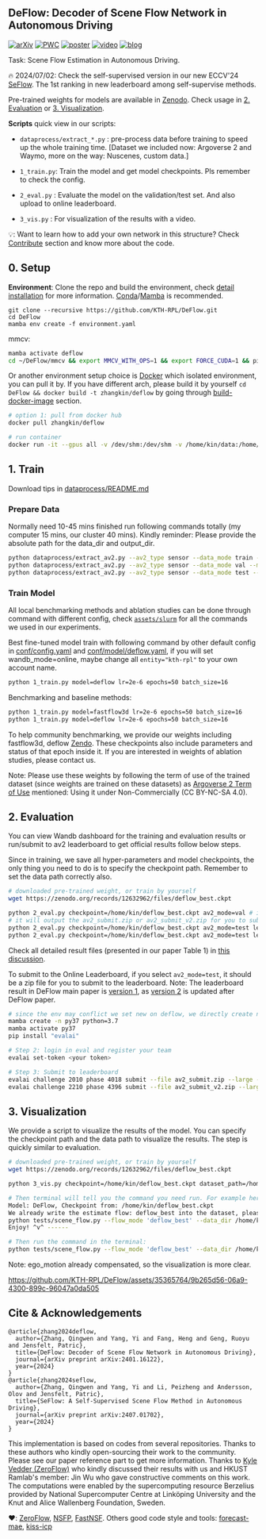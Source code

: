 DeFlow: Decoder of Scene Flow Network in Autonomous Driving
---

[![arXiv](https://img.shields.io/badge/arXiv-2401.16122-b31b1b?logo=arxiv&logoColor=white)](https://arxiv.org/abs/2401.16122) 
[![PWC](https://img.shields.io/endpoint.svg?url=https://paperswithcode.com/badge/deflow-decoder-of-scene-flow-network-in/scene-flow-estimation-on-argoverse-2)](https://paperswithcode.com/sota/scene-flow-estimation-on-argoverse-2?p=deflow-decoder-of-scene-flow-network-in) 
[![poster](https://img.shields.io/badge/ICRA24|Poster-6495ed?style=flat&logo=Shotcut&logoColor=wihte)](https://hkustconnect-my.sharepoint.com/:b:/g/personal/qzhangcb_connect_ust_hk/EXP_uXYmm_tItTWc8MafXHoB-1dVrMnvF1-lCzU1PXAvqQ?e=2FPfBS) 
[![video](https://img.shields.io/badge/video-YouTube-FF0000?logo=youtube&logoColor=white)](https://youtu.be/bZ4uUv0nDa0)
[![blog](https://img.shields.io/badge/Blog%7C%E7%9F%A5%E4%B9%8E%E4%B8%AD%E6%96%87-1772f6?style=flat&logo=Shotcut)](https://zhuanlan.zhihu.com/p/706514747) 

Task: Scene Flow Estimation in Autonomous Driving. 

🔥 2024/07/02: Check the self-supervised version in our new ECCV'24 [SeFlow](https://github.com/KTH-RPL/SeFlow). The 1st ranking in new leaderboard among self-supervise methods.

Pre-trained weights for models are available in [Zenodo](https://zenodo.org/records/12632962). 
Check usage in [2. Evaluation](#2-evaluation) or [3. Visualization](#3-visualization). 

**Scripts** quick view in our scripts:

- `dataprocess/extract_*.py` : pre-process data before training to speed up the whole training time. 
  [Dataset we included now: Argoverse 2 and Waymo, more on the way: Nuscenes, custom data.]
  
- `1_train.py`: Train the model and get model checkpoints. Pls remember to check the config.

- `2_eval.py` : Evaluate the model on the validation/test set. And also upload to online leaderboard.

- `3_vis.py` : For visualization of the results with a video.

💡: Want to learn how to add your own network in this structure? Check [Contribute](assets/README.md#contribute) section and know more about the code.

## 0. Setup

**Environment**: Clone the repo and build the environment, check [detail installation](assets/README.md) for more information. [Conda](https://docs.conda.io/projects/miniconda/en/latest/)/[Mamba](https://github.com/mamba-org/mamba) is recommended.
```
git clone --recursive https://github.com/KTH-RPL/DeFlow.git
cd DeFlow
mamba env create -f environment.yaml
```

mmcv:
```bash
mamba activate deflow
cd ~/DeFlow/mmcv && export MMCV_WITH_OPS=1 && export FORCE_CUDA=1 && pip install -e .
```

Or another environment setup choice is [Docker](https://en.wikipedia.org/wiki/Docker_(software)) which isolated environment, you can pull it by. 
If you have different arch, please build it by yourself `cd DeFlow && docker build -t zhangkin/deflow` by going through [build-docker-image](assets/README.md/#build-docker-image) section.
```bash
# option 1: pull from docker hub
docker pull zhangkin/deflow

# run container
docker run -it --gpus all -v /dev/shm:/dev/shm -v /home/kin/data:/home/kin/data --name deflow zhangkin/deflow /bin/zsh
```

## 1. Train

Download tips in [dataprocess/README.md](dataprocess/README.md#argoverse-20)

### Prepare Data

Normally need 10-45 mins finished run following commands totally (my computer 15 mins, our cluster 40 mins). 
Kindly reminder: Please provide the absolute path for the data_dir and output_dir. 
```bash
python dataprocess/extract_av2.py --av2_type sensor --data_mode train --argo_dir /home/kin/data/av2 --output_dir /home/kin/data/av2/preprocess
python dataprocess/extract_av2.py --av2_type sensor --data_mode val --mask_dir /home/kin/data/av2/3d_scene_flow
python dataprocess/extract_av2.py --av2_type sensor --data_mode test --mask_dir /home/kin/data/av2/3d_scene_flow
```

### Train Model

All local benchmarking methods and ablation studies can be done through command with different config, check [`assets/slurm`](assets/slurm) for all the commands we used in our experiments.

Best fine-tuned model train with following command by other default config in [conf/config.yaml](conf/config.yaml) and [conf/model/deflow.yaml](conf/model/deflow.yaml), if you will set wandb_mode=online, maybe change all `entity="kth-rpl"` to your own account name.
```bash
python 1_train.py model=deflow lr=2e-6 epochs=50 batch_size=16
```

Benchmarking and baseline methods:
```bash
python 1_train.py model=fastflow3d lr=2e-6 epochs=50 batch_size=16
python 1_train.py model=deflow lr=2e-6 epochs=50 batch_size=16
```

To help community benchmarking, we provide our weights including fastflow3d, deflow [Zendo](https://zenodo.org/records/12632962). 
These checkpoints also include parameters and status of that epoch inside it. If you are interested in weights of ablation studies, please contact us.

Note: Please use these weights by following the term of use of the trained dataset (since weights are trained on these datasets) as [Argoverse 2 Term of Use](https://www.argoverse.org/about.html) mentioned: Using it under Non-Commercially (CC BY-NC-SA 4.0).

## 2. Evaluation

You can view Wandb dashboard for the training and evaluation results or run/submit to av2 leaderboard to get official results follow below steps.

Since in training, we save all hyper-parameters and model checkpoints, the only thing you need to do is to specify the checkpoint path. Remember to set the data path correctly also.
```bash
# downloaded pre-trained weight, or train by yourself
wget https://zenodo.org/records/12632962/files/deflow_best.ckpt

python 2_eval.py checkpoint=/home/kin/deflow_best.ckpt av2_mode=val # it will directly prints all metric
# it will output the av2_submit.zip or av2_submit_v2.zip for you to submit to leaderboard
python 2_eval.py checkpoint=/home/kin/deflow_best.ckpt av2_mode=test leaderboard_version=1
python 2_eval.py checkpoint=/home/kin/deflow_best.ckpt av2_mode=test leaderboard_version=2
```

Check all detailed result files (presented in our paper Table 1) in [this discussion](https://github.com/KTH-RPL/DeFlow/discussions/2).

To submit to the Online Leaderboard, if you select `av2_mode=test`, it should be a zip file for you to submit to the leaderboard.
Note: The leaderboard result in DeFlow main paper is [version 1](https://eval.ai/web/challenges/challenge-page/2010/evaluation), as [version 2](https://eval.ai/web/challenges/challenge-page/2210/overview) is updated after DeFlow paper.

```bash
# since the env may conflict we set new on deflow, we directly create new one:
mamba create -n py37 python=3.7
mamba activate py37
pip install "evalai"

# Step 2: login in eval and register your team
evalai set-token <your token>

# Step 3: Submit to leaderboard
evalai challenge 2010 phase 4018 submit --file av2_submit.zip --large --private
evalai challenge 2210 phase 4396 submit --file av2_submit_v2.zip --large --private
```

## 3. Visualization

We provide a script to visualize the results of the model. You can specify the checkpoint path and the data path to visualize the results. The step is quickly similar to evaluation.

```bash
# downloaded pre-trained weight, or train by yourself
wget https://zenodo.org/records/12632962/files/deflow_best.ckpt

python 3_vis.py checkpoint=/home/kin/deflow_best.ckpt dataset_path=/home/kin/data/av2/preprocess/sensor/vis

# Then terminal will tell you the command you need run. For example here is the output of the above:
Model: DeFlow, Checkpoint from: /home/kin/deflow_best.ckpt
We already write the estimate flow: deflow_best into the dataset, please run following commend to visualize the flow. Copy and paste it to your terminal:
python tests/scene_flow.py --flow_mode 'deflow_best' --data_dir /home/kin/data/av2/preprocess/sensor/mini
Enjoy! ^v^ ------ 

# Then run the command in the terminal:
python tests/scene_flow.py --flow_mode 'deflow_best' --data_dir /home/kin/data/av2/preprocess/sensor/mini
```

Note: ego_motion already compensated, so the visualization is more clear.

<!-- ![](assets/docs/vis_res.png) -->


https://github.com/KTH-RPL/DeFlow/assets/35365764/9b265d56-06a9-4300-899c-96047a0da505



## Cite & Acknowledgements

```
@article{zhang2024deflow,
  author={Zhang, Qingwen and Yang, Yi and Fang, Heng and Geng, Ruoyu and Jensfelt, Patric},
  title={DeFlow: Decoder of Scene Flow Network in Autonomous Driving},
  journal={arXiv preprint arXiv:2401.16122},
  year={2024}
}
@article{zhang2024seflow,
  author={Zhang, Qingwen and Yang, Yi and Li, Peizheng and Andersson, Olov and Jensfelt, Patric},
  title={SeFlow: A Self-Supervised Scene Flow Method in Autonomous Driving},
  journal={arXiv preprint arXiv:2407.01702},
  year={2024}
}
```

This implementation is based on codes from several repositories. Thanks to these authors who kindly open-sourcing their work to the community. Please see our paper reference part to get more information. 
Thanks to [Kyle Vedder (ZeroFlow)](https://github.com/kylevedder) who kindly discussed their results with us and HKUST Ramlab's member: Jin Wu who gave constructive comments on this work. 
The computations were enabled by the supercomputing resource Berzelius provided by National Supercomputer Centre at Linköping University and the Knut and Alice Wallenberg Foundation, Sweden.

❤️: [ZeroFlow](https://github.com/kylevedder/zeroflow), [NSFP](https://github.com/Lilac-Lee/Neural_Scene_Flow_Prior), [FastNSF](https://github.com/Lilac-Lee/FastNSF). Others good code style and tools: [forecast-mae](https://github.com/jchengai/forecast-mae), [kiss-icp](https://github.com/PRBonn/kiss-icp)
